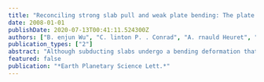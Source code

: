 ```yaml
---
title: "Reconciling strong slab pull and weak plate bending: The plate motion constraint on the strength of mantle slabs"
date: 2008-01-01
publishDate: 2020-07-13T00:41:11.524300Z
authors: ["B. enjun Wu", "C. linton P. . Conrad", "A. rnauld Heuret", "C. arolina Lithgow-Bertelloni", "S. erge Lallemand"]
publication_types: ["2"]
abstract: "Although subducting slabs undergo a bending deformation that resists tectonic plate motions, the magnitude of this resistance is not known because of poor constraints on slab strength. However, because slab bending slows the relatively rapid motions of oceanic plates, observed plate motions constrain the importance of bending. We estimated the slab pull force and the bending resistance globally for 207 subduction zone transects using new measurements of the bending curvature determined from slab seismicity. Predicting plate motions Using a global mantle flow model, we constrain the viscosity of the bending slab to be at most similar to 300 times more viscous than the upper mantle: stronger slabs are intolerably slowed by the bending deformation. Weaker slabs, however, cannot transmit a pull force sufficient to explain rapid trenchward plate motions unless slabs stretch faster than seismically observed rates of similar to 10(-15) s(-1). The constrained bending viscosity (similar to 2 x 10(23) Pa s) is larger than previous estimates that yielded similar or larger bending resistance (here similar to 25% of forces). This apparent discrepancy occurs because slabs bend more gently than previously thought, with an average radius of curvature of 390 km that permits subduction Of Strong slabs. This gentle bending may ultimately permit plate tectonics on Earth. (C) 2008 Elsevier B.V. All rights reserved."
featured: false
publication: "*Earth Planetary Science Lett.*"
---
```


